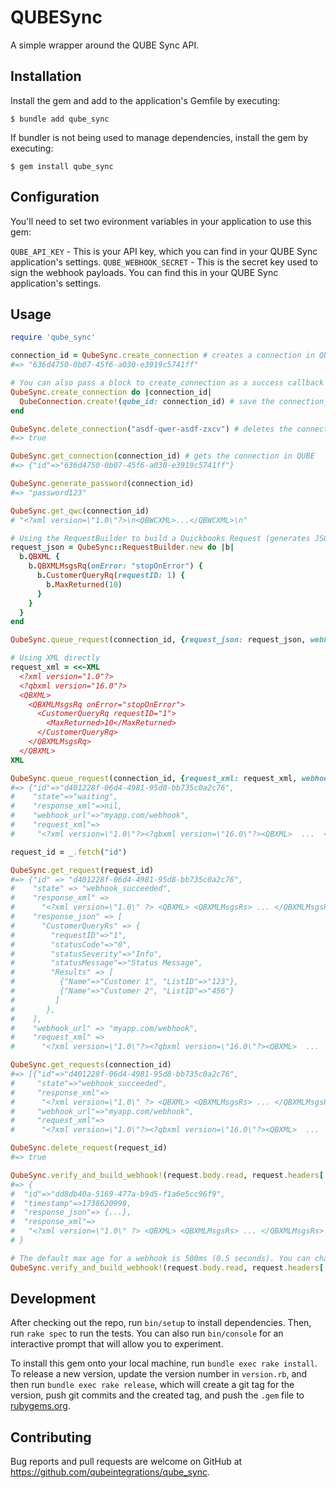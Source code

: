 # QUBESync

A simple wrapper around the QUBE Sync API.

## Installation

Install the gem and add to the application's Gemfile by executing:

    $ bundle add qube_sync

If bundler is not being used to manage dependencies, install the gem by executing:

    $ gem install qube_sync

## Configuration

You'll need to set two evironment variables in your application to use this gem:

`QUBE_API_KEY` - This is your API key, which you can find in your QUBE Sync application's settings.
`QUBE_WEBHOOK_SECRET` - This is the secret key used to sign the webhook payloads. You can find this in your QUBE Sync application's settings.

## Usage

```ruby
require 'qube_sync'

connection_id = QubeSync.create_connection # creates a connection in QUBE on behalf of your user
#=> "636d4750-0b07-45f6-a030-e3919c5741ff"

# You can also pass a block to create_connection as a success callback
QubeSync.create_connection do |connection_id|
  QubeConnection.create!(qube_id: connection_id) # save the connection_id to your database
end

QubeSync.delete_connection("asdf-qwer-asdf-zxcv") # deletes the connection in QUBE
#=> true

QubeSync.get_connection(connection_id) # gets the connection in QUBE
#=> {"id"=>"636d4750-0b07-45f6-a030-e3919c5741ff"}

QubeSync.generate_password(connection_id)
#=> "password123"

QubeSync.get_qwc(connection_id)
# "<?xml version=\"1.0\"?>\n<QBWCXML>...</QBWCXML>\n"

# Using the RequestBuilder to build a Quickbooks Request (generates JSON for QubeSync to translate)
request_json = QubeSync::RequestBuilder.new do |b|
  b.QBXML {
    b.QBXMLMsgsRq(onError: "stopOnError") {
      b.CustomerQueryRq(requestID: 1) {
        b.MaxReturned(10)
      }
    }
  }
end

QubeSync.queue_request(connection_id, {request_json: request_json, webhook_url: "myapp.com/webhook"})

# Using XML directly
request_xml = <<~XML
  <?xml version="1.0"?>
  <?qbxml version="16.0"?>
  <QBXML>
    <QBXMLMsgsRq onError="stopOnError">
      <CustomerQueryRq requestID="1">
        <MaxReturned>10</MaxReturned>
      </CustomerQueryRq>
    </QBXMLMsgsRq>
  </QBXML>
XML

QubeSync.queue_request(connection_id, {request_xml: request_xml, webhook_url: "myapp.com/webhook"})
#=> {"id"=>"d401228f-06d4-4981-95d8-bb735c0a2c76",
#    "state"=>"waiting",
#    "response_xml"=>nil,
#    "webhook_url"=>"myapp.com/webhook",
#    "request_xml"=>
#     "<?xml version=\"1.0\"?><?qbxml version=\"16.0\"?><QBXML>  ...  </QBXMLMsgsRq></QBXML>"}}

request_id = _.fetch("id")

QubeSync.get_request(request_id)
#=> {"id" => "d401228f-06d4-4981-95d8-bb735c0a2c76",
#    "state" => "webhook_succeeded",
#    "response_xml" =>
#      "<?xml version=\"1.0\" ?> <QBXML> <QBXMLMsgsRs> ... </QBXMLMsgsRs> </QBXML>",
#    "response_json" => [
#      "CustomerQueryRs" => {
#        "requestID"=>"1",
#        "statusCode"=>"0",
#        "statusSeverity"=>"Info",
#        "statusMessage"=>"Status Message",
#        "Results" => [
#          {"Name"=>"Customer 1", "ListID"=>"123"},
#          {"Name"=>"Customer 2", "ListID"=>"456"}
#         ]
#       },
#    ],
#    "webhook_url" => "myapp.com/webhook",
#    "request_xml" =>
#      "<?xml version=\"1.0\"?><?qbxml version=\"16.0\"?><QBXML>  ...  </QBXMLMsgsRq></QBXML>"}}

QubeSync.get_requests(connection_id)
#=> [{"id"=>"d401228f-06d4-4981-95d8-bb735c0a2c76",
#     "state"=>"webhook_succeeded",
#     "response_xml"=>
#      "<?xml version=\"1.0\" ?> <QBXML> <QBXMLMsgsRs> ... </QBXMLMsgsRs> </QBXML>",
#     "webhook_url"=>"myapp.com/webhook",
#     "request_xml"=>
#      "<?xml version=\"1.0\"?><?qbxml version=\"16.0\"?><QBXML>  ...  </QBXMLMsgsRq></QBXML>"}]

QubeSync.delete_request(request_id)
#=> true

QubeSync.verify_and_build_webhook!(request.body.read, request.headers['X-Qube-Signature'])
#=> {
#  "id"=>"dd8db40a-5169-477a-b9d5-f1a6e5cc96f9",
#  "timestamp"=>1738620998,
#  "response_json"=> {...},
#  "response_xml"=>
#   "<?xml version=\"1.0\" ?> <QBXML> <QBXMLMsgsRs> ... </QBXMLMsgsRs> </QBXML>" 
# }

# The default max age for a webhook is 500ms (0.5 seconds). You can change this by passing a max_age option:
QubeSync.verify_and_build_webhook!(request.body.read, request.headers['X-Qube-Signature'], max_age: 1_000)
```

## Development

After checking out the repo, run `bin/setup` to install dependencies. Then, run `rake spec` to run the tests. You can also run `bin/console` for an interactive prompt that will allow you to experiment.

To install this gem onto your local machine, run `bundle exec rake install`. To release a new version, update the version number in `version.rb`, and then run `bundle exec rake release`, which will create a git tag for the version, push git commits and the created tag, and push the `.gem` file to [rubygems.org](https://rubygems.org).

## Contributing

Bug reports and pull requests are welcome on GitHub at https://github.com/qubeintegrations/qube_sync.
